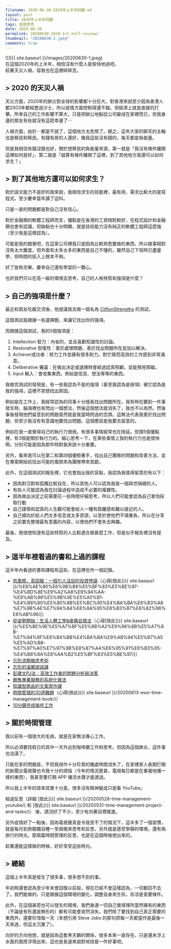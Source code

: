 ```yaml
---
filename: 2020-06-30-2020年上半年回顧.md
layout: post
title: 2020年上半年回顧
tags: 自我思考
date: 2020-06-30
permalink: 20200630-2020-1st-half-review/
thumbnail: "20200630-1.jpeg"
comments: true
---
```


![]({{ site.baseurl }}/images/20200630-1.jpeg)  
在這個2020年的上半年，相信沒有什麼人是愉快地過吧。  
趁著天災人禍，容我也在這裡碎碎念。

## > 2020 的天災人禍

天災方面，2020年的肺災對全球的影響都十分巨大，對香港來說至少因為香港人都2003年都經歷過沙士、所以疫情方面控制得還不錯。但經濟上就是直接的打擊。所幸自己的工作影響不算大，只是把辦公地點從公司變成在家裡而已，但我身邊的朋友有些就沒有這麼幸運了⋯

人禍方面，由於⋯都是不說了，這個地方太危險了。總之，這年大家的聊天的主軸也是移民和移民。有錢有房的人還好，像我這些沒有錢的，每天都是負能量。

但是我相信有錢沒錢也好，關於想移民的負能量來源，第一就是「我沒有條件離開這裡如何是好」，第二就是「就算有條件離開了這裡，到了其他地方我還可以如何求生？」

## > 到了其他地方還可以如何求生？

對於語文能力不是好的我來說，我相信求生的技能裡，最有用、需求比較大的是寫程式。至少慶幸當年讀了這科。

只是一直的問題都是對自己沒有信心。

對於金融類的軟體工程師而言，優點是在香港的工資相對較好，在程式設計和金融類也會有認識，但缺點也十分明顯，就是技術能力沒有純正的軟體工程師這麼強（至少我是這樣認為）。

可能是我的錯覺吧，在這家公司裡我只是因為比較熟悉要做的東西，所以做事相對沒有太大難度，但外面有太多太多的東西是自己不懂的，雖然自己下班時已盡量學，但時間的技入上根本不夠。

好了放負完畢。慶幸自己還有學習的一顆心。

也許我們可以在高一級的環境去思考，自己的人格特質和強項是什麼？

## > 自己的強項是什麼？

最近和朋友吃飯交流後，他提議我去做一個名為 [CliftonStrengths](https://www.gallup.com/cliftonstrengths/en/home.aspx) 的測試，

這個測試是跟據一些選擇題，來讓它找出你的強項。

而跟據這個測試，我的5個強項是：

1. Intellection 智力：內省的，並且喜歡知識性的討論。
2. Restorative 恢復性：善於處理問題、善於找出問題所在並加以解決。
3. Achiever成功者：努力工作並擁有很多耐力。對忙碌而高效的工作感到非常滿意。
4. Deliberative 審議：在做出決定或選擇時會經過認真照顧，並能預見障礙。
5. Input 輸入：會收集東西，例如是信息、想法等等的東西。

我做完測試的發現是，有一些我認為不是的強項（甚至我認為是弱項）被它認為是我的強項，這裡不禁想找出原因。

例如是在工作上，我經常認為的同事十分擅長找出問題所在。我有時在聽到一件事發生時，腦海裡也有閃出一個想法，然後這個想法就消失了，我也不以為然。然後事後發現他們留意到的問題竟然就是我當時閃過的念頭。這無法代表我善於找出問題，但至少我沒有有意識地要找出問題。這個應該是我要去留意的。

例如在我一直覺得自己的執行力很弱，有很多事情經常也在拖延。但頭5個優點裡，有3個是關於執行力的。細心思考一下，在某些事情上我的執行力也是很快啊。分別可能是因為那件時對我來說十分重要。

另外，看來我可以在第二和第四個優勢著手，找出自己團隊的問題和改善方法，並在專案開始前找出可能的風險來為團隊帶來貢獻。

此外，在這個測試的報告裡，它也會指出我的盲點，我認為我值得留意的有以下：

* 因為對沉默和孤獨比較自在，所以其他人可以認為我是一個與世隔絕的人。
* 有些人可能認為我在討論過程中造成不必要的複雜性。
* 因為做出決定之前需要花一些時間仔細思考，所以人們可能會認為自己害怕採取行動
* 自己謹慎和認真的人生觀可能會給人一種有距離感和難以接近的人。
* 自己傾向於給人們太多信息或太多資源，以至於使他們不堪重負，所以在分享之前要先整理最有意義的內容，以使他們不會失去興趣。

最後，我很想知道有這些特質的人比較適合做甚麼工作，但是似乎報告裡沒有提及。

## > 這半年裡看過的書和上過的課程

這半年內看過的書和課程有這些，在這裡也作一個記錄。

* [低風險，高回報：一個引人注目的投資悖論](https://www.books.com.tw/products/CN11565350?sloc=main)（心得[按此]({{ site.baseurl }}/%E8%AE%80%E6%9B%B8%E5%BF%83%E5%BE%97-%E4%BD%8E%E9%A2%A8%E9%9A%AA-%E9%AB%98%E5%9B%9E%E5%A0%B1-%E4%B8%80%E5%80%8B%E5%BC%95%E4%BA%BA%E6%B3%A8%E7%9B%AE%E7%9A%84%E6%8A%95%E8%B3%87%E6%82%96%E8%AB%96/)）
* [從姿勢開始：生活人體工學&痠痛自救法](https://hahow.in/courses/5ce3a183138a45002046859d)（心得[按此]({{ site.baseurl }}/%E5%BE%9E%E5%A7%BF%E5%8B%A2%E9%96%8B%E5%A7%8B-%E7%94%9F%E6%B4%BB%E4%BA%BA%E9%AB%94%E5%B7%A5%E5%AD%B8-%E7%97%A0%E7%97%9B%E8%87%AA%E6%95%91%E6%B3%95-%E4%B8%8A%E8%AA%B2%E5%BF%83%E5%BE%97/)）
* [忘形流簡報思考術](https://www.books.com.tw/products/0010821525)
* [忘形的溫暖說話課](https://www.yottau.com.tw/course/intro/799)
* [彭建文PJ法：高效工作者的問題分析與決策](https://www.books.com.tw/products/0010850350)
* [銷售專業服務的系統化做法](https://shop.darencademy.com/product/view/id/97#VS014)
* [知識型商品的文案寫作課](https://shop.darencademy.com/product/view/id/98#VS015)
* [時間管理的30道難題](https://www.books.com.tw/products/0010857669)（心得[按此]({{ site.baseurl }}/20200613-esor-time-management-book/)）
* [10分鐘完成每件工作](https://www.books.com.tw/products/0010843988)

## > 關於時間管理

我以前有一個很大的毛病，就是在家無法專心工作。

所以必須要找假日的其中一天外出到咖啡廳工作和思考。但因為這個肺炎，這件事也泡湯了。

只能在家的問題是，不但我視作十分珍貴的獨處時間消失了，在家裡家人長期打開的新聞台電視聲也令我十分的煩惱（今年的情況更甚，電視每日都是在重複地播一樣的東西），我甚至要打開 APP 播流水聲才能渡過。

所以我上半年的效率其實十分差。很多沒有精神變成只是看 YouTube。

經過反思（詳細 [按此]({{ site.baseurl }}/20200528-time-management-youtube/) 和 [按此]({{ site.baseurl }}/20200531-time-management-project-and-tasks/)） 後，請況好了不少，至少有向著目標推進。

另外疫情好了一點後，因為電視聲真是令我受不了的情況下，這半多了一個習慣，就是每月到旅館獨自睡一至兩晚來思考和反思，另外就是感受寧靜的環境，還有偽旅行的時光。那兩篇時間管理的反思，也是在這個時候想出來的。

趁著還能這樣做的時候，好好享受這些時光。

## > 總結

這個上半年真是發生了很多事，很多想不到的事。

年初時還會認為至少年末會回復以前般，現在已經不會這樣認為，一切都回不去了。我們能做的，只是跟據這個環境的變化，調整自身來生存，存活是首要條件。

此外，在這個甚麼也可以發生的環境，我們身邊一切自己覺得理所當然擁有的東西（不論是有形還是無形的）都有可能會突然消失。我們除了要找到自己真正需要的東西外，還要珍惜每一天（本想引用 Steve Jobs 的那句把每一天都當作是最後一天來過，但這太沉重了）。

向好的方向地想，就是因為這隻黑天鵝的關係，很多本來一直存在，只是還未浮上水面的風險浮現出來，這也是長遠來說對地球是一件好事吧。


